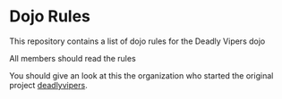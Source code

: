 Dojo Rules
==========

This repository contains a list of dojo rules for the Deadly Vipers dojo

All members should read the rules

You should give an look at this the  organization who started the original project [deadlyvipers](https://github.com/deadlyvipers).

